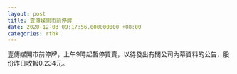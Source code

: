 ```yaml
---
layout: post
title: 壹傳媒開市前停牌
date: 2020-12-03 09:17:56.000000000 +08:00
categories: rthk
---
```


壹傳媒開市前停牌，上午9時起暫停買賣，以待發出有關公司內幕資料的公告，股份昨日收報0.234元。
